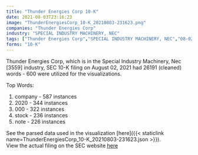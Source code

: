 ```yaml
---
title: "Thunder Energies Corp 10-K"
date: 2021-08-03T23:16:23
image: "ThunderEnergiesCorp_10-K_20210803-231623.png"
companies: "Thunder Energies Corp"
industry: "SPECIAL INDUSTRY MACHINERY, NEC"
tags: ["Thunder Energies Corp","SPECIAL INDUSTRY MACHINERY, NEC","08-02-2021","10-K"]
forms: "10-K"
---
```

Thunder Energies Corp, which is in the Special Industry Machinery, Nec [3559] industry, SEC 10-K filing on August 02, 2021 had 26191 (cleaned) words - 600 were utilized for the visualizations.

Top Words:
1. company - 587 instances
2. 2020 - 344 instances
3. 000 - 322 instances
4. stock - 236 instances
5. note - 226 instances


See the parsed data used in the visualization [here]({{< staticlink name=ThunderEnergiesCorp_10-K_20210803-231623.json >}}).  
View the actual filing on the SEC website [here](https://www.sec.gov/Archives/edgar/data/1524872/0001683168-21-003209.txt)